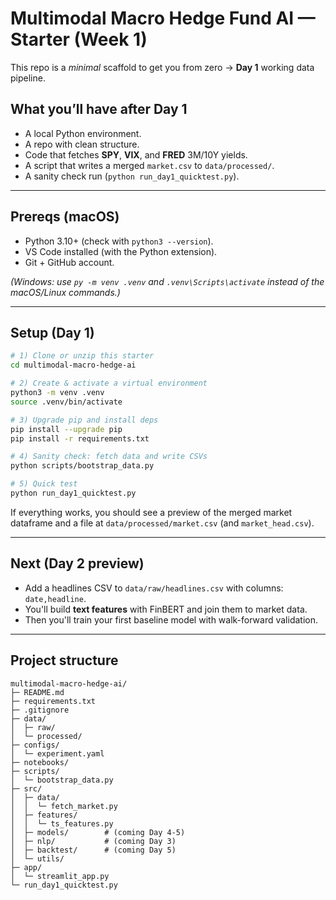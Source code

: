 
# Multimodal Macro Hedge Fund AI — Starter (Week 1)

This repo is a *minimal* scaffold to get you from zero → **Day 1** working data pipeline.

## What you’ll have after Day 1
- A local Python environment.
- A repo with clean structure.
- Code that fetches **SPY**, **VIX**, and **FRED** 3M/10Y yields.
- A script that writes a merged `market.csv` to `data/processed/`.
- A sanity check run (`python run_day1_quicktest.py`).

---

## Prereqs (macOS)
- Python 3.10+ (check with `python3 --version`).
- VS Code installed (with the Python extension).
- Git + GitHub account.

*(Windows: use `py -m venv .venv` and `.venv\Scripts\activate` instead of the macOS/Linux commands.)*

---

## Setup (Day 1)
```bash
# 1) Clone or unzip this starter
cd multimodal-macro-hedge-ai

# 2) Create & activate a virtual environment
python3 -m venv .venv
source .venv/bin/activate

# 3) Upgrade pip and install deps
pip install --upgrade pip
pip install -r requirements.txt

# 4) Sanity check: fetch data and write CSVs
python scripts/bootstrap_data.py

# 5) Quick test
python run_day1_quicktest.py
```

If everything works, you should see a preview of the merged market dataframe and a file at `data/processed/market.csv` (and `market_head.csv`).

---

## Next (Day 2 preview)
- Add a headlines CSV to `data/raw/headlines.csv` with columns: `date,headline`.
- You'll build **text features** with FinBERT and join them to market data.
- Then you'll train your first baseline model with walk-forward validation.

---

## Project structure
```
multimodal-macro-hedge-ai/
├─ README.md
├─ requirements.txt
├─ .gitignore
├─ data/
│  ├─ raw/
│  └─ processed/
├─ configs/
│  └─ experiment.yaml
├─ notebooks/
├─ scripts/
│  └─ bootstrap_data.py
├─ src/
│  ├─ data/
│  │  └─ fetch_market.py
│  ├─ features/
│  │  └─ ts_features.py
│  ├─ models/        # (coming Day 4-5)
│  ├─ nlp/           # (coming Day 3)
│  ├─ backtest/      # (coming Day 5)
│  └─ utils/
├─ app/
│  └─ streamlit_app.py
└─ run_day1_quicktest.py
```
